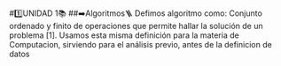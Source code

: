#1️⃣UNIDAD 1📚
##➡️Algoritmos🪜
Defimos algoritmo como: Conjunto ordenado y finito de operaciones que permite hallar la solución de un problema [1]. Usamos esta misma definición para la materia de Computacion, sirviendo para el análisis previo, antes de la definicion de datos   

